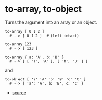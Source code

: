 
# to-array, to-object

Turns the argument into an array or an object.

```
to-array [ 0 1 2 ]
  # --> [ 0 1 2 ]  # (left intact)

to-array 123
  # --> [ 123 ]

to-array { a: 'A', b: 'B' }
  # --> [ [ 'a', 'A' ], [ 'b', 'B' ] ]
```

and

```
to-object [ 'a' 'A' 'b' 'B' 'c' 'C' ]
  # --> { 'a': 'A', b: 'B', c: 'C' }
```


* [source](https://github.com/floraison/flor/tree/master/lib/flor/pcore/to_array.rb)

